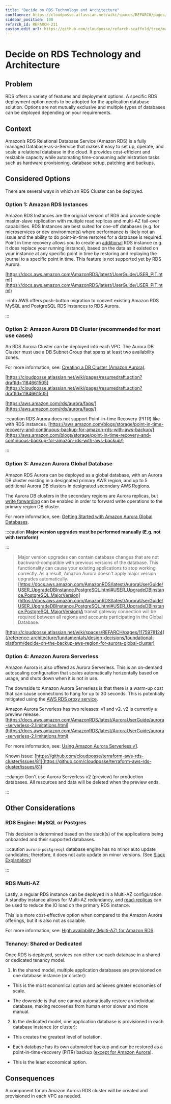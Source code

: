 ```yaml
---
title: "Decide on RDS Technology and Architecture"
confluence: https://cloudposse.atlassian.net/wiki/spaces/REFARCH/pages/1175388285/REFARCH-211+-+Decide+on+RDS+Technology+and+Architecture
sidebar_position: 100
refarch_id: REFARCH-211
custom_edit_url: https://github.com/cloudposse/refarch-scaffold/tree/main/docs/docs/fundamentals/design-decisions/foundational-application-dependencies/decide-on-rds-technology-and-architecture.md
---
```


# Decide on RDS Technology and Architecture

## Problem
RDS offers a variety of features and deployment options. A specific RDS deployment option needs to be adopted for the application database solution. Options are not mutually exclusive and multiple types of databases can be deployed depending on your requirements.

## Context
Amazon’s RDS Relational Database Service (Amazon RDS) is a fully managed Database-as-a-Service that makes it easy to set up, operate, and scale a relational database in the cloud. It provides cost-efficient and resizable capacity while automating time-consuming administration tasks such as hardware provisioning, database setup, patching and backups.

## Considered Options
There are several ways in which an RDS Cluster can be deployed.

### **Option 1:** Amazon RDS Instances
Amazon RDS Instances are the original version of RDS and provide simple master-slave replication with multiple read replicas and multi-AZ fail-over capabilities. RDS Instances are best suited for one-off databases (e.g. for microservices or dev environments) where performance is likely not an issue and the ability to do point-in-time restores for a database is required.  Point in time recovery allows you to create an <ins>additional</ins> RDS instance (e.g. it does replace your running instance), based on the data as it existed on your instance at any specific point in time by restoring and replaying the journal to a specific point in time. This feature is not supported yet by RDS Aurora.

[https://docs.aws.amazon.com/AmazonRDS/latest/UserGuide/USER_PIT.html](https://docs.aws.amazon.com/AmazonRDS/latest/UserGuide/USER_PIT.html)

:::info
AWS offers push-button migration to convert existing Amazon RDS MySQL and PostgreSQL RDS instances to RDS Aurora.

:::

### **Option 2:** Amazon Aurora DB Cluster (recommended for most use cases)
An RDS Aurora Cluster can be deployed into each VPC. The Aurora DB Cluster must use a DB Subnet Group that spans at least two availability zones.

For more information, see: [Creating a DB Cluster (Amazon Aurora)](https://docs.aws.amazon.com/AmazonRDS/latest/AuroraUserGuide/Aurora.CreateInstance.html).

[https://cloudposse.atlassian.net/wiki/pages/resumedraft.action?draftId=1184661505](https://cloudposse.atlassian.net/wiki/pages/resumedraft.action?draftId=1184661505)

[https://aws.amazon.com/rds/aurora/faqs/](https://aws.amazon.com/rds/aurora/faqs/)

:::caution
RDS Aurora does not support Point-in-time Recovery (PITR) like with RDS instances.
[https://aws.amazon.com/blogs/storage/point-in-time-recovery-and-continuous-backup-for-amazon-rds-with-aws-backup/](https://aws.amazon.com/blogs/storage/point-in-time-recovery-and-continuous-backup-for-amazon-rds-with-aws-backup/)

:::

### **Option 3:** Amazon Aurora Global Database
Amazon RDS Aurora can be deployed as a global database, with an Aurora DB cluster existing in a designated primary AWS region, and up to 5 additional Aurora DB clusters in designated secondary AWS Regions.

The Aurora DB clusters in the secondary regions are Aurora replicas, but [write forwarding](https://docs.aws.amazon.com/AmazonRDS/latest/AuroraUserGuide/aurora-global-database-write-forwarding.html) can be enabled in order to forward write operations to the primary region DB cluster.

For more information, see: [Getting Started with Amazon Aurora Global Databases](https://docs.aws.amazon.com/AmazonRDS/latest/AuroraUserGuide/aurora-global-database-getting-started.html).

:::caution
**Major version upgrades must be performed manually (E.g. not with terraform)**

:::

> Major version upgrades can contain database changes that are not backward-compatible with previous versions of the database. This functionality can cause your existing applications to stop working correctly. As a result, Amazon Aurora doesn't apply major version upgrades automatically.
[https://docs.aws.amazon.com/AmazonRDS/latest/AuroraUserGuide/USER_UpgradeDBInstance.PostgreSQL.html#USER_UpgradeDBInstance.PostgreSQL.MajorVersion](https://docs.aws.amazon.com/AmazonRDS/latest/AuroraUserGuide/USER_UpgradeDBInstance.PostgreSQL.html#USER_UpgradeDBInstance.PostgreSQL.MajorVersion)A transit gateway connection will be required between all regions and accounts participating in the Global Database.

[https://cloudposse.atlassian.net/wiki/spaces/REFARCH/pages/1175978124](/reference-architecture/fundamentals/design-decisions/foundational-platform/decide-on-the-backup-aws-region-for-aurora-global-cluster)

### **Option 4:** Amazon Aurora Serverless
Amazon Aurora is also offered as Aurora Serverless. This is an on-demand autoscaling configuration that scales automatically horizontally based on usage, and shuts down when it is not in use.

The downside to Amazon Aurora Serverless is that there is a warm-up cost that can cause connections to hang for up to 30 seconds. This is potentially mitigated using the [AWS RDS proxy service](https://aws.amazon.com/rds/proxy/).

Amazon Aurora Serverless has two releases: v1 and v2. v2 is currently a preview release. [https://docs.aws.amazon.com/AmazonRDS/latest/AuroraUserGuide/aurora-serverless-2.limitations.html](https://docs.aws.amazon.com/AmazonRDS/latest/AuroraUserGuide/aurora-serverless-2.limitations.html)

For more information, see: [Using Amazon Aurora Serverless v1](https://docs.aws.amazon.com/AmazonRDS/latest/AuroraUserGuide/aurora-serverless.html).

Known issue: [https://github.com/cloudposse/terraform-aws-rds-cluster/issues/81](https://github.com/cloudposse/terraform-aws-rds-cluster/issues/81)

:::danger
Don't use Aurora Serverless v2 (preview) for production databases. All resources and data will be deleted when the preview ends.

:::

## Other Considerations

### RDS Engine: MySQL or Postgres
This decision is determined based on the stack(s) of the applications being onboarded and their supported databases.

:::caution
`aurora-postgresql` database engine has no minor auto update candidates; therefore, it does not auto update on minor versions. (See [Slack Explanation](https://cloudposse.slack.com/archives/C018WN7NC1W/p1646674264252789))

:::

### RDS Multi-AZ
Lastly, a regular RDS instance can be deployed in a Multi-AZ configuration. A standby instance allows for Multi-AZ redundancy, and [read-replicas](https://aws.amazon.com/rds/features/read-replicas/) can be used to reduce the IO load on the primary RDS instance.

This is a more cost-effective option when compared to the Amazon Aurora offerings, but it is also not as scalable.

For more information, see: [High availability (Multi-AZ) for Amazon RDS](https://docs.aws.amazon.com/AmazonRDS/latest/UserGuide/Concepts.MultiAZ.html).

### Tenancy: Shared or Dedicated
Once RDS is deployed, services can either use each database in a shared or dedicated tenancy model.

1. In the shared model, multiple application databases are provisioned on one database instance (or cluster):

- This is the most economical option and achieves greater economies of scale.

- The downside is that one cannot automatically restore an individual database, making recoveries from human error
slower and more manual.

2. In the dedicated model, one application database is provisioned in each database instance (or cluster):

- This creates the greatest level of isolation.

- Each database has its own automated backup and can be restored as a point-in-time-recovery (PITR) backup ([except for Amazon Aurora](https://aws.amazon.com/blogs/storage/point-in-time-recovery-and-continuous-backup-for-amazon-rds-with-aws-backup/)).

- This is the least economical option.

## Consequences
A component for an Amazon Aurora RDS cluster will be created and provisioned in each VPC as needed.


